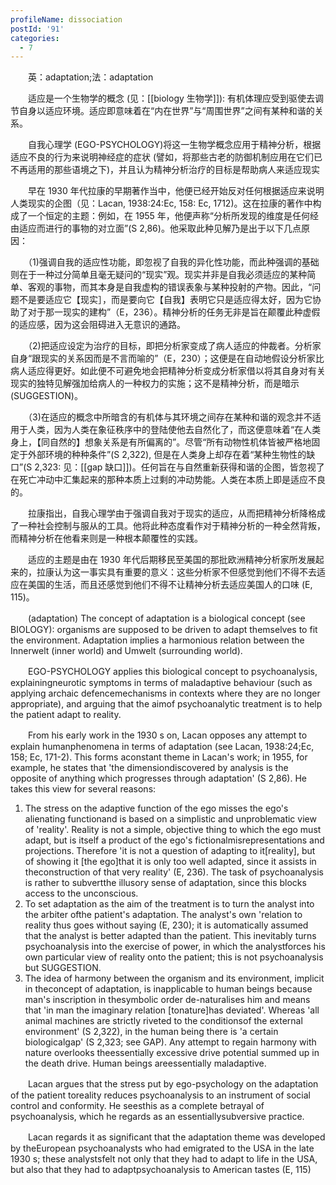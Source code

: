```yaml
---
profileName: dissociation
postId: '91'
categories:
  - 7
---
```

‌‌‌‌　　英：adaptation;法：adaptation


‌‌‌‌　　适应是一个生物学的概念 (见：[[biology 生物学]]): 有机体理应受到驱使去调节自身以适应环境。适应即意味着在“内在世界”与“周围世界”之间有某种和谐的关系。

‌‌‌‌　　自我心理学 (EGO-PSYCHOLOGY)将这一生物学概念应用于精神分析，根据适应不良的行为来说明神经症的症状 (譬如，将那些古老的防御机制应用在它们已不再适用的那些语境之下)，并且认为精神分析治疗的目标是帮助病人来适应现实

‌‌‌‌　　早在 1930 年代拉康的早期著作当中，他便已经开始反对任何根据适应来说明人类现实的企图（见：Lacan, 1938:24:Ec, 158: Ec, 1712)。这在拉康的著作中构成了一个恒定的主题：例如，在 1955 年，他便声称“分析所发现的维度是任何经由适应而进行的事物的对立面”(S 2,86)。他采取此种见解乃是出于以下几点原因：

‌‌‌‌　　（1)强调自我的适应性功能，即忽视了自我的异化性功能，而此种强调的基础则在于一种过分简单且毫无疑问的“现实”观。现实并非是自我必须适应的某种简单、客观的事物，而其本身是自我虚构的错误表象与某种投射的产物。因此，“问题不是要适应它【现实］，而是要向它【自我】表明它只是适应得太好，因为它协助了对于那一现实的建构”（E，236）。精神分析的任务无非是旨在颠覆此种虚假的适应感，因为这会阻碍进入无意识的通路。

‌‌‌‌　　（2)把适应设定为治疗的目标，即把分析家变成了病人适应的仲裁者。分析家自身“跟现实的关系因而是不言而喻的”（E，230）；这便是在自动地假设分析家比病人适应得更好。如此便不可避免地会把精神分析变成分析家借以将其自身对有关现实的独特见解强加给病人的一种权力的实施；这不是精神分析，而是暗示 (SUGGESTION)。

‌‌‌‌　　（3)在适应的概念中所暗含的有机体与其环境之间存在某种和谐的观念并不适用于人类，因为人类在象征秩序中的登陆使他去自然化了，而这便意味着“在人类身上，【同自然的】想象关系是有所偏离的”。尽管“所有动物性机体皆被严格地固定于外部环境的种种条件”(S 2,322), 但是在人类身上却存在着“某种生物性的缺口”(S 2,323: 见：[[gap 缺口]])。任何旨在与自然重新获得和谐的企图，皆忽视了在死亡冲动中汇集起来的那种本质上过剩的冲动势能。人类在本质上即是适应不良的。

‌‌‌‌　　拉康指出，自我心理学由于强调自我对于现实的适应，从而把精神分析降格成了一种社会控制与服从的工具。他将此种态度看作对于精神分析的一种全然背叛，而精神分析在他看来则是一种根本颠覆性的实践。

‌‌‌‌　　适应的主题是由在 1930 年代后期移民至美国的那批欧洲精神分析家所发展起来的，拉康认为这一事实具有重要的意义：这些分析家不但感觉到他们不得不去适应在美国的生活，而且还感觉到他们不得不让精神分析去适应美国人的口味 (E, 115)。


‌‌‌‌　　(adaptation) The concept of adaptation is a biological concept (see BIOLOGY): organisms are supposed to be driven to adapt themselves to fit the environment. Adaptation implies a harmonious relation between the Innerwelt (inner world) and Umwelt (surrounding world).

‌‌‌‌　　EGO-PSYCHOLOGY applies this biological concept to psychoanalysis, explainingneurotic symptoms in terms of maladaptive behaviour (such as applying archaic defencemechanisms in contexts where they are no longer appropriate), and arguing that the aimof psychoanalytic treatment is to help the patient adapt to reality.

‌‌‌‌　　From his early work in the 1930 s on, Lacan opposes any attempt to explain humanphenomena in terms of adaptation (see Lacan, 1938:24;Ec, 158; Ec, 171-2). This forms aconstant theme in Lacan's work; in 1955, for example, he states that 'the dimensiondiscovered by analysis is the opposite of anything which progresses through adaptation' (S 2,86). He takes this view for several reasons:
1. The stress on the adaptive function of the ego misses the ego's alienating functionand is based on a simplistic and unproblematic view of 'reality'. Reality is not a simple, objective thing to which the ego must adapt, but is itself a product of the ego's fictionalmisrepresentations and projections. Therefore 'it is not a question of adapting to it[reality], but of showing it [the ego]that it is only too well adapted, since it assists in theconstruction of that very reality' (E, 236). The task of psychoanalysis is rather to subvertthe illusory sense of adaptation, since this blocks access to the unconscious.
2. To set adaptation as the aim of the treatment is to turn the analyst into the arbiter ofthe patient's adaptation. The analyst's own 'relation to reality thus goes without saying (E, 230); it is automatically assumed that the analyst is better adapted than the patient. This inevitably turns psychoanalysis into the exercise of power, in which the analystforces his own particular view of reality onto the patient; this is not psychoanalysis but SUGGESTION.
3. The idea of harmony between the organism and its environment, implicit in theconcept of adaptation, is inapplicable to human beings because man's inscription in thesymbolic order de-naturalises him and means that 'in man the imaginary relation [tonature]has deviated'. Whereas 'all animal machines are strictly riveted to the conditionsof the external environment' (S 2,322), in the human being there is 'a certain biologicalgap' (S 2,323; see GAP). Any attempt to regain harmony with nature overlooks theessentially excessive drive potential summed up in the death drive. Human beings areessentially maladaptive.

‌‌‌‌　　Lacan argues that the stress put by ego-psychology on the adaptation of the patient toreality reduces psychoanalysis to an instrument of social control and conformity. He seesthis as a complete betrayal of psychoanalysis, which he regards as an essentiallysubversive practice.

‌‌‌‌　　Lacan regards it as significant that the adaptation theme was developed by theEuropean psychoanalysts who had emigrated to the USA in the late 1930 s; these analystsfelt not only that they had to adapt to life in the USA, but also that they had to adaptpsychoanalysis to American tastes (E, 115)

